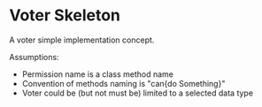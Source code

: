 Voter Skeleton
==============

A voter simple implementation concept.

Assumptions:
- Permission name is a class method name
- Convention of methods naming is "can{do Something}"
- Voter could be (but not must be) limited to a selected data type